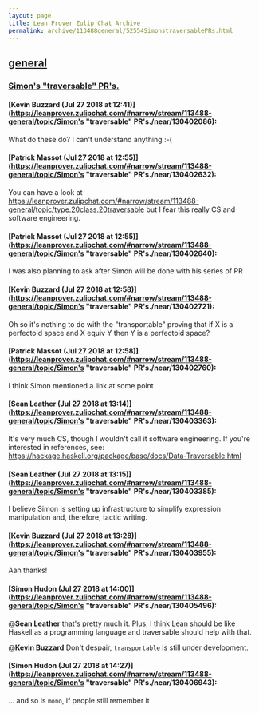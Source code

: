 ```yaml
---
layout: page
title: Lean Prover Zulip Chat Archive 
permalink: archive/113488general/52554SimonstraversablePRs.html
---
```


## [general](index.html)
### [Simon's "traversable" PR's.](52554SimonstraversablePRs.html)

#### [Kevin Buzzard (Jul 27 2018 at 12:41)](https://leanprover.zulipchat.com/#narrow/stream/113488-general/topic/Simon's "traversable" PR's./near/130402086):
What do these do? I can't understand anything :-(

#### [Patrick Massot (Jul 27 2018 at 12:55)](https://leanprover.zulipchat.com/#narrow/stream/113488-general/topic/Simon's "traversable" PR's./near/130402632):
You can have a look at https://leanprover.zulipchat.com/#narrow/stream/113488-general/topic/type.20class.20traversable but I fear this really CS and software engineering.

#### [Patrick Massot (Jul 27 2018 at 12:55)](https://leanprover.zulipchat.com/#narrow/stream/113488-general/topic/Simon's "traversable" PR's./near/130402640):
I was also planning to ask after Simon will be done with his series of PR

#### [Kevin Buzzard (Jul 27 2018 at 12:58)](https://leanprover.zulipchat.com/#narrow/stream/113488-general/topic/Simon's "traversable" PR's./near/130402721):
Oh so it's nothing to do with the "transportable" proving that if X is a perfectoid space and X equiv Y then Y is a perfectoid space?

#### [Patrick Massot (Jul 27 2018 at 12:58)](https://leanprover.zulipchat.com/#narrow/stream/113488-general/topic/Simon's "traversable" PR's./near/130402760):
I think Simon mentioned a link at some point

#### [Sean Leather (Jul 27 2018 at 13:14)](https://leanprover.zulipchat.com/#narrow/stream/113488-general/topic/Simon's "traversable" PR's./near/130403363):
It's very much CS, though I wouldn't call it software engineering. If you're interested in references, see:
https://hackage.haskell.org/package/base/docs/Data-Traversable.html

#### [Sean Leather (Jul 27 2018 at 13:15)](https://leanprover.zulipchat.com/#narrow/stream/113488-general/topic/Simon's "traversable" PR's./near/130403385):
I believe Simon is setting up infrastructure to simplify expression manipulation and, therefore, tactic writing.

#### [Kevin Buzzard (Jul 27 2018 at 13:28)](https://leanprover.zulipchat.com/#narrow/stream/113488-general/topic/Simon's "traversable" PR's./near/130403955):
Aah thanks!

#### [Simon Hudon (Jul 27 2018 at 14:00)](https://leanprover.zulipchat.com/#narrow/stream/113488-general/topic/Simon's "traversable" PR's./near/130405496):
@**Sean Leather** that's pretty much it. Plus, I think Lean should be like Haskell as a programming language and traversable should help with that.

@**Kevin Buzzard** Don't despair, `transportable` is still under development.

#### [Simon Hudon (Jul 27 2018 at 14:27)](https://leanprover.zulipchat.com/#narrow/stream/113488-general/topic/Simon's "traversable" PR's./near/130406943):
... and so is `mono`, if people still remember it

